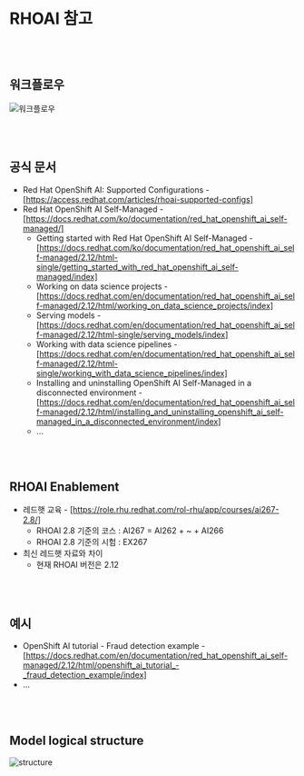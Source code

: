 <!-- +임재지혜 -->

# RHOAI 참고

<br><br>
## 워크플로우

![워크플로우](https://access.redhat.com/webassets/avalon/d/Red_Hat_OpenShift_AI_Self-Managed-2.12-Getting_started_with_Red_Hat_OpenShift_AI_Self-Managed-ko-KR/images/460c9a77d9abc7551a99988a25b9c111/data-science-workflow.png)


<br><br>
## 공식 문서

- Red Hat OpenShift AI: Supported Configurations - [https://access.redhat.com/articles/rhoai-supported-configs]
- Red Hat OpenShift AI Self-Managed - [https://docs.redhat.com/ko/documentation/red_hat_openshift_ai_self-managed/]
  + Getting started with Red Hat OpenShift AI Self-Managed - [https://docs.redhat.com/ko/documentation/red_hat_openshift_ai_self-managed/2.12/html-single/getting_started_with_red_hat_openshift_ai_self-managed/index]
  + Working on data science projects - [https://docs.redhat.com/en/documentation/red_hat_openshift_ai_self-managed/2.12/html/working_on_data_science_projects/index]
  + Serving models - [https://docs.redhat.com/en/documentation/red_hat_openshift_ai_self-managed/2.12/html-single/serving_models/index]
  + Working with data science pipelines - [https://docs.redhat.com/en/documentation/red_hat_openshift_ai_self-managed/2.12/html-single/working_with_data_science_pipelines/index]
  + Installing and uninstalling OpenShift AI Self-Managed in a disconnected environment - [https://docs.redhat.com/en/documentation/red_hat_openshift_ai_self-managed/2.12/html/installing_and_uninstalling_openshift_ai_self-managed_in_a_disconnected_environment/index]
  + ...

<br><br>
## RHOAI Enablement

- 레드햇 교육 - [https://role.rhu.redhat.com/rol-rhu/app/courses/ai267-2.8/]
  + RHOAI 2.8 기준의 코스 : AI267 = AI262 + ~ + AI266
  + RHOAI 2.8 기준의 시험 : EX267
- 최신 레드햇 자료와 차이
  + 현재 RHOAI 버전은 2.12

<br><br>
## 예시

- OpenShift AI tutorial - Fraud detection example - [https://docs.redhat.com/en/documentation/red_hat_openshift_ai_self-managed/2.12/html/openshift_ai_tutorial_-_fraud_detection_example/index]
- ...

<br><br>
## Model logical structure 
![structure](https://github.com/user-attachments/assets/8a6897bd-f497-4a2e-b353-f7df6eeab3b4)


